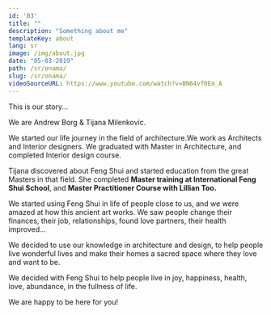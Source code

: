 ```yaml
---
id: '03'
title: ""
description: "Something about me"
templateKey: about
lang: sr
image: /img/about.jpg
date: "05-03-2019"
path: /sr/onama/
slug: /sr/onama/
videoSourceURL: https://www.youtube.com/watch?v=BN64vf0Em_A
---
```


This is our story...

We are Andrew Borg & Tijana Milenkovic.

We started our life journey in the field of architecture.We work as Architects and Interior designers.
We graduated with Master in Architecture, and completed Interior design course. 


Tijana discovered about Feng Shui and started education from the great Masters in that field. She completed <b> Master training at International Feng Shui School</b>, and <b>Master Practitioner Course with Lillian Too.</b>

We started using Feng Shui in life of people close to us, and we were amazed at how this ancient art works. We saw people change their finances, their job, relationships, found love partners, their health improved...

We decided to use our knowledge in architecture and design, to help people live wonderful lives and make their homes a sacred space where they love and want to be.

We decided with Feng Shui to help people live in joy, happiness, health, love, abundance, in the fullness of life.

We are happy to be here for you!    